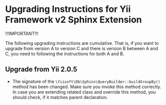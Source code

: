 Upgrading Instructions for Yii Framework v2 Sphinx Extension
============================================================

!!!IMPORTANT!!!

The following upgrading instructions are cumulative. That is,
if you want to upgrade from version A to version C and there is
version B between A and C, you need to following the instructions
for both A and B.

Upgrade from Yii 2.0.5
----------------------

* The signature of the `\Yiisoft\Db\Sphinx\QueryBuilder::buildGroupBy()` method has been changed.
  Make sure you invoke this method correctly. In case you are extending related class and override this method,
  you should check, if it matches parent declaration.
